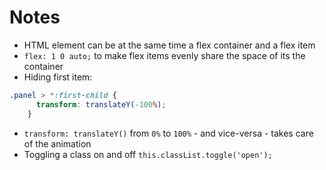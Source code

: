 # Notes

- HTML element can be at the same time a flex container and a flex item
- `flex: 1 0 auto;` to make flex items evenly share the space of its the container
- Hiding first item:
```css
.panel > *:first-child {
      transform: translateY(-100%);
    }
```
- `transform: translateY()` from `0%` to `100%` - and vice-versa - takes care of the animation
- Toggling a class on and off `this.classList.toggle('open');`

